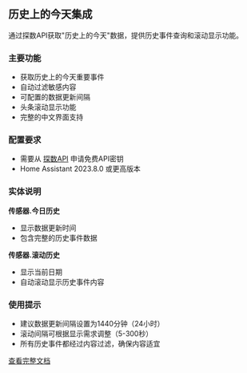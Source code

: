 ## 历史上的今天集成

通过探数API获取"历史上的今天"数据，提供历史事件查询和滚动显示功能。

### 主要功能

- 获取历史上的今天重要事件
- 自动过滤敏感内容
- 可配置的数据更新间隔
- 头条滚动显示功能
- 完整的中文界面支持

### 配置要求

- 需要从 [探数API](https://www.tanshuapi.com/) 申请免费API密钥
- Home Assistant 2023.8.0 或更高版本

### 实体说明

**传感器.今日历史**
- 显示数据更新时间
- 包含完整的历史事件数据

**传感器.滚动历史**  
- 显示当前日期
- 自动滚动显示历史事件内容

### 使用提示

- 建议数据更新间隔设置为1440分钟（24小时）
- 滚动间隔可根据显示需求调整（5-300秒）
- 所有历史事件都经过内容过滤，确保内容适宜

[查看完整文档](https://github.com/lambilly/today_history)

